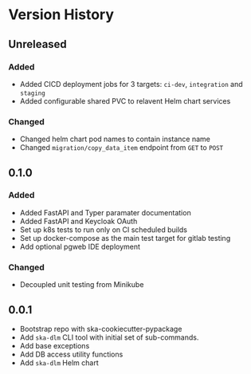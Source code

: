 # Version History

## Unreleased

### Added

* Added CICD deployment jobs for 3 targets: `ci-dev`, `integration` and `staging`
* Added configurable shared PVC to relavent Helm chart services

### Changed

* Changed helm chart pod names to contain instance name
* Changed `migration/copy_data_item` endpoint from `GET` to `POST`

## 0.1.0

### Added

* Added FastAPI and Typer paramater documentation
* Added FastAPI and Keycloak OAuth
* Set up k8s tests to run only on CI scheduled builds
* Set up docker-compose as the main test target for gitlab testing
* Add optional pgweb IDE deployment

### Changed

* Decoupled unit testing from Minikube

## 0.0.1

* Bootstrap repo with ska-cookiecutter-pypackage
* Add `ska-dlm` CLI tool with initial set of sub-commands.
* Add base exceptions
* Add DB access utility functions
* Add `ska-dlm` Helm chart
